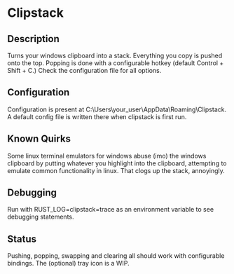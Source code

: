 # Clipstack
## Description
Turns your windows clipboard into a stack. Everything you copy is pushed onto the top. Popping is done with a configurable hotkey (default Control + Shift + C.) Check the configuration file for all options.
## Configuration
Configuration is present at C:\Users\your_user\AppData\Roaming\Clipstack. A default config file is written there when clipstack is first run.
## Known Quirks
Some linux terminal emulators for windows abuse (imo) the windows clipboard by putting whatever you highlight into the clipboard, attempting to emulate common functionality in linux. That clogs up the stack, annoyingly.
## Debugging
Run with RUST_LOG=clipstack=trace as an environment variable to see debugging statements.
## Status
Pushing, popping, swapping and clearing all should work with configurable bindings. The (optional) tray icon is a WIP.
